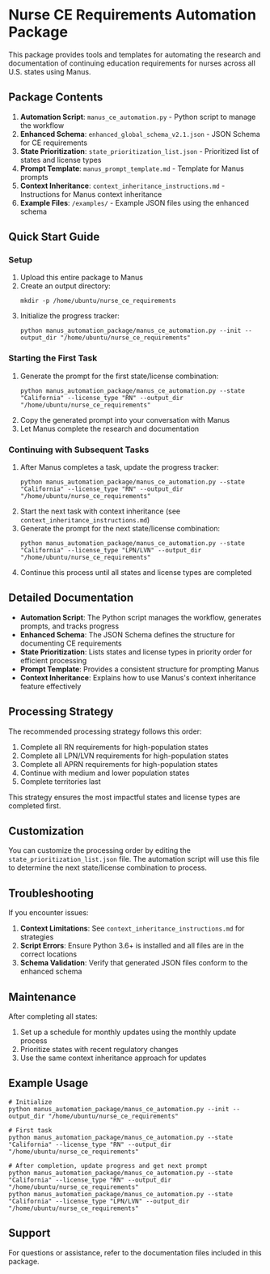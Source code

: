 # Nurse CE Requirements Automation Package

This package provides tools and templates for automating the research and documentation of continuing education requirements for nurses across all U.S. states using Manus.

## Package Contents

1. **Automation Script**: `manus_ce_automation.py` - Python script to manage the workflow
2. **Enhanced Schema**: `enhanced_global_schema_v2.1.json` - JSON Schema for CE requirements
3. **State Prioritization**: `state_prioritization_list.json` - Prioritized list of states and license types
4. **Prompt Template**: `manus_prompt_template.md` - Template for Manus prompts
5. **Context Inheritance**: `context_inheritance_instructions.md` - Instructions for Manus context inheritance
6. **Example Files**: `/examples/` - Example JSON files using the enhanced schema

## Quick Start Guide

### Setup

1. Upload this entire package to Manus
2. Create an output directory:
   ```
   mkdir -p /home/ubuntu/nurse_ce_requirements
   ```
3. Initialize the progress tracker:
   ```
   python manus_automation_package/manus_ce_automation.py --init --output_dir "/home/ubuntu/nurse_ce_requirements"
   ```

### Starting the First Task

1. Generate the prompt for the first state/license combination:
   ```
   python manus_automation_package/manus_ce_automation.py --state "California" --license_type "RN" --output_dir "/home/ubuntu/nurse_ce_requirements"
   ```
2. Copy the generated prompt into your conversation with Manus
3. Let Manus complete the research and documentation

### Continuing with Subsequent Tasks

1. After Manus completes a task, update the progress tracker:
   ```
   python manus_automation_package/manus_ce_automation.py --state "California" --license_type "RN" --output_dir "/home/ubuntu/nurse_ce_requirements"
   ```
2. Start the next task with context inheritance (see `context_inheritance_instructions.md`)
3. Generate the prompt for the next state/license combination:
   ```
   python manus_automation_package/manus_ce_automation.py --state "California" --license_type "LPN/LVN" --output_dir "/home/ubuntu/nurse_ce_requirements"
   ```
4. Continue this process until all states and license types are completed

## Detailed Documentation

- **Automation Script**: The Python script manages the workflow, generates prompts, and tracks progress
- **Enhanced Schema**: The JSON Schema defines the structure for documenting CE requirements
- **State Prioritization**: Lists states and license types in priority order for efficient processing
- **Prompt Template**: Provides a consistent structure for prompting Manus
- **Context Inheritance**: Explains how to use Manus's context inheritance feature effectively

## Processing Strategy

The recommended processing strategy follows this order:

1. Complete all RN requirements for high-population states
2. Complete all LPN/LVN requirements for high-population states
3. Complete all APRN requirements for high-population states
4. Continue with medium and lower population states
5. Complete territories last

This strategy ensures the most impactful states and license types are completed first.

## Customization

You can customize the processing order by editing the `state_prioritization_list.json` file. The automation script will use this file to determine the next state/license combination to process.

## Troubleshooting

If you encounter issues:

1. **Context Limitations**: See `context_inheritance_instructions.md` for strategies
2. **Script Errors**: Ensure Python 3.6+ is installed and all files are in the correct locations
3. **Schema Validation**: Verify that generated JSON files conform to the enhanced schema

## Maintenance

After completing all states:

1. Set up a schedule for monthly updates using the monthly update process
2. Prioritize states with recent regulatory changes
3. Use the same context inheritance approach for updates

## Example Usage

```
# Initialize
python manus_automation_package/manus_ce_automation.py --init --output_dir "/home/ubuntu/nurse_ce_requirements"

# First task
python manus_automation_package/manus_ce_automation.py --state "California" --license_type "RN" --output_dir "/home/ubuntu/nurse_ce_requirements"

# After completion, update progress and get next prompt
python manus_automation_package/manus_ce_automation.py --state "California" --license_type "RN" --output_dir "/home/ubuntu/nurse_ce_requirements"
python manus_automation_package/manus_ce_automation.py --state "California" --license_type "LPN/LVN" --output_dir "/home/ubuntu/nurse_ce_requirements"
```

## Support

For questions or assistance, refer to the documentation files included in this package.
